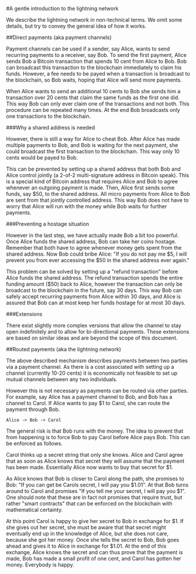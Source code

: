 #A gentle introduction to the lightning network

We describe the lightning network in non-technical terms. We omit some details, but try to convey the general idea of how it works.

##Direct payments (aka payment channels)

Payment channels can be used if a sender, say Alice, wants to send recurring payments to a receiver, say Bob. To send the first payment, Alice sends Bob a Bitcoin transaction that spends 10 cent from Alice to Bob. Bob can broadcast this transaction to the blockchain immediately to claim his funds. However, a fee needs to be payed when a transaction is broadcast to the blockchain, so Bob waits, hoping that Alice will send more payments. 

When Alice wants to send an additional 10 cents to Bob she sends him a transaction over 20 cents that claim the same funds as the first one did. This way Bob can only ever claim one of the transactions and not both. This procedure can be repeated many times. At the end Bob broadcasts only one transactions to the blockchain.

###Why a shared address is needed

However, there is still a way for Alice to cheat Bob. After Alice has made multiple payments to Bob, and Bob is waiting for the next payment, she could broadcast the first transaction to the blockchain. This way only 10 cents would be payed to Bob. 

This can be prevented by setting up a shared address that both Bob and Alice control jointly (a 2-of-2 multi-signature address in Bitcoin speak). This is a special kind of Bitcoin address that requires Alice and Bob to agree whenever an outgoing payment is made. Then, Alice first sends some funds, say \$50, to the shared address. All micro payments from Alice to Bob are sent from that jointly controlled address. This way Bob does not have to worry that Alice will run with the money while Bob waits for further payments.

###Preventing a hostage situation

However in the last step, we have actually made Bob a bit too powerful. Once Alice funds the shared address, Bob can take her coins hostage. Remember that both have to agree whenever money gets spent from the shared address. Now Bob could bribe Alice: "If you do not pay me \$5, I will prevent you from ever accessing the \$50 in the shared address ever again."

This problem can be solved by setting up a "refund transaction" before Alice funds the shared address. The refund transaction spends the entire funding amount (\$50) back to Alice, however the transaction can only be broadcast to the blockchain in the future, say 30 days. This way Bob can safely accept recurring payments from Alice within 30 days, and Alice is assured that Bob can at most keep her funds hostage for at most 30 days. 

###Extensions

There exist slightly more complex versions that allow the channel to stay open indefinitely and to allow for bi-directional payments. These extensions are based on similar ideas and are beyond the scope of this document.

##Routed payments (aka the lightning network)

The above described mechanism describes payments between two parties via a payment channel. As there is a cost associated with setting up a channel (currently 10-20 cents) it is economically not feasible to set up mutual channels between any two individuals. 

However this is not necessary as payments can be routed via other parties. For example, say Alice has a payment channel to Bob, and Bob has a channel to Carol. If Alice wants to pay \$1 to Carol, she can route the payment through Bob.

	Alice -> Bob -> Carol

The general risk is that Bob runs with the money. The idea to prevent that from happening is to force Bob to pay Carol before Alice pays Bob. This can be enforced as follows.

Carol thinks up a secret string that only she knows. Alice and Carol agree that as soon as Alice knows that secret they will assume that the payment has been made. Essentially Alice now wants to buy that secret for \$1.

As Alice knows that Bob is closer to Carol along the path, she promises to Bob: "If you can get be Carols secret, I will pay you \$1.01". At that Bob turns around to Carol and promises "If you tell me your secret, I will pay you \$1". One should note that these are in fact not promises that require trust, but rather "smart contracts" that can be enforced on the blockchain with mathematical certainty.

At this point Carol is happy to give her secret to Bob in exchange for \$1. If she gives out her secret, she must be aware that that secret might eventually end up in the knowledge of Alice, but she does not care, because she got her money. Once she tells the secret to Bob, Bob goes ahead and gives it to Alice in exchange for \$1.01. At the end of this exchange, Alice knows the secret and can thus prove that the payment is made, Bob has made a small profit of one cent, and Carol has gotten her money. Everybody is happy.














